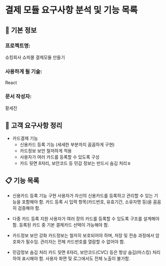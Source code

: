 # 결제 모듈 요구사항 분석 및 기능 목록

## 📌 기본 정보
### 프로젝트명: 
슈킹회사 쇼피몰 결제모듈 만들기

### 사용하게 될 기술: 
React

### 문서 작성자: 
황세진

## 📝 고객 요구사항 정리
  -	카드결제 기능
	-	신용카드 등록 기능 (세세한 부분까지 꼼꼼하게 구현)
	-	카드정보 보안 철저하게 적용
	-	사용자가 여러 카드를 등록할 수 있도록 구성
	-	카드 뒷면 8자리, 보안코드 등 민감 정보는 반드시 숨김 처리ㅍ
## 📋 기능 목록
  - 신용카드 등록 기능 구현
    사용자가 자신의 신용카드를 등록하고 관리할 수 있는 기능을 포함해야 함. 
    카드 등록 시 입력 항목(카드번호, 유효기간, 소유자명 등)을 꼼꼼히 검증해야 함.

  - 다중 카드 등록 지원
    사용자가 여러 장의 카드를 등록할 수 있도록 구조를 설계해야 함. 
    등록된 카드 중 기본 결제카드 선택이 가능해야 함.

  - 카드정보 보안 강화
    카드정보는 철저히 보호되어야 하며, 저장 및 전송 과정에서 암호화가 필수임. 
    관리자는 전체 카드번호를 열람할 수 없어야 함.

  - 민감정보 숨김 처리
    카드 뒷면 8자리, 보안코드(CVC) 등은 항상 숨김(마스킹) 처리하여 표시해야 함. 
    사용자 화면 및 로그에서도 전체 노출이 불가함.

 
 


